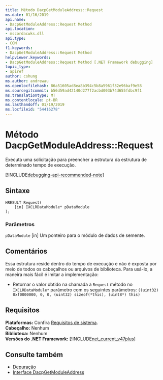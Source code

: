 ```yaml
---
title: Método DacpGetModuleAddress::Request
ms.date: 01/16/2019
api.name:
- DacpGetModuleAddress::Request Method
api.location:
- mscordacwks.dll
api.type:
- COM
f1.keywords:
- DacpGetModuleAddress::Request Method
helpviewer.keywords:
- DacpGetModuleAddress::Request Method [.NET Framework debugging]
topic_type:
- apiref
author: cshung
ms.author: andrewau
ms.openlocfilehash: 86a51605ad8ea8b394c5b8a5961f32e96baf9e58
ms.sourcegitcommit: b56d59ad42140d277f2acbd003b74d655fdbc9f1
ms.translationtype: MT
ms.contentlocale: pt-BR
ms.lasthandoff: 01/19/2019
ms.locfileid: "54416278"
---
```

# <a name="dacpgetmoduleaddressrequest-method"></a>Método DacpGetModuleAddress::Request

Executa uma solicitação para preencher a estrutura da estrutura de determinado tempo de execução.

[!INCLUDE[debugging-api-recommended-note](../../../../includes/debugging-api-recommended-note.md)]

## <a name="syntax"></a>Sintaxe

```
HRESULT Request(
    [in] IXCLRDataModule* pDataModule
);
```

### <a name="parameters"></a>Parâmetros

`pDataModule` [in] Um ponteiro para o módulo de dados de semente.

## <a name="remarks"></a>Comentários

Essa estrutura reside dentro do tempo de execução e não é exposta por meio de todos os cabeçalhos ou arquivos de biblioteca. Para usá-lo, a maneira mais fácil é imitar a implementação:

- Retornar o valor obtido na chamada a `Request` método no `IXCLRDataModule*` parâmetro com os seguintes parâmetros: `((uint32) 0xf0000000, 0, 0, (uint32) sizeof(*this), (uint8*) this)`


## <a name="requirements"></a>Requisitos

**Plataformas:** Confira [Requisitos de sistema](../../../../docs/framework/get-started/system-requirements.md).  
**Cabeçalho:** Nenhum     
**Biblioteca:** Nenhum  
**Versões do .NET Framework:** [!INCLUDE[net_current_v47plus](../../../../includes/net-current-v47plus.md)]  

## <a name="see-also"></a>Consulte também

- [Depuração](../../../../docs/framework/unmanaged-api/debugging/index.md)
- [Interface DacpGetModuleAddress](../../../../docs/framework/unmanaged-api/debugging/dacpgetmoduleaddress-structure.md)
